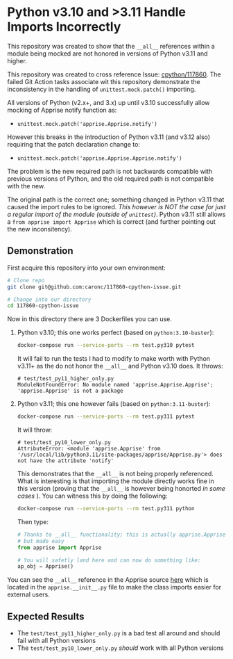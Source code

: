# Python v3.10 and >3.11 Handle Imports Incorrectly
This repository was created to show that the `__all__` references within a module being mocked are not honored in versions of Python v3.11 and higher.

This repository was created to cross reference Issue: [cpython/117860](https://github.com/python/cpython/issues/117860). The failed Git Action tasks associate wit this repository demonstrate the inconsistency in the handling of `unittest.mock.patch()` importing.

All versions of Python (v2.x+, and 3.x) up until v3.10 successfully allow mocking of Apprise notify function as:
- `unittest.mock.patch('apprise.Apprise.notify')`

However this breaks in the introduction of Python v3.11 (and v3.12 also) requiring that the patch declaration change to:
- `unittest.mock.patch('apprise.Apprise.Apprise.notify')`

The problem is the new required path is not backwards compatible with previous versions of Python, and the old required path is not compatible with the new.

The original path is the correct one; something changed in Python v3.11 that caused the import rules to be ignored.  _This however is NOT the case for just a regular import of the module (outside of `unittest`)_.  Python v3.11 still allows a `from apprise import Apprise` which is correct (and further pointing out the new inconsitency).

## Demonstration
First acquire this repository into your own environment:
```bash
# Clone repo
git clone git@github.com:caronc/117860-cpython-issue.git

# Change into our directory
cd 117860-cpython-issue
```

Now in this directory there are 3 Dockerfiles you can use.
1. Python v3.10; this one works perfect (based on `python:3.10-buster`):
   ```bash
   docker-compose run --service-ports --rm test.py310 pytest
   ```

   It will fail to run the tests I had to modify to make worth with Python v3.11+ as the do not honor the `__all__` and Python v3.10 does. It throws:
   ```
   # test/test_py11_higher_only.py
   ModuleNotFoundError: No module named 'apprise.Apprise.Apprise'; 'apprise.Apprise' is not a package
   ```
1. Python v3.11; this one however fails (based on `python:3.11-buster`):
   ```bash
   docker-compose run --service-ports --rm test.py311 pytest
   ```
   It will throw:
   ```
   # test/test_py10_lower_only.py
   AttributeError: <module 'apprise.Apprise' from '/usr/local/lib/python3.11/site-packages/apprise/Apprise.py'> does not have the attribute 'notify'
   ```

   This demonstrates that the `__all__` is not being properly referenced. What is interesting is that importing the module directly works fine in this version (proving that the `__all__` is however being honorted _in some cases_ ).  You can witness this by doing the following:
   ```bash
   docker-compose run --service-ports --rm test.py311 python
   ```
   Then type:
   ```python
   # Thanks to __all__ functionality; this is actually apprise.Apprise.Apprise
   # but made easy
   from apprise import Apprise

   # You will safetly land here and can now do something like:
   ap_obj = Apprise()
   ```

You can see the `__all__` reference in the Apprise source [here](https://github.com/caronc/apprise/blob/cced5ed7b559a8d1f0cddd6e940e60571949ad8a/apprise/__init__.py) which is located in the `apprise.__init__.py` file to make the class imports easier for external users.

## Expected Results
- The `test/test_py11_higher_only.py` is a bad test all around and should fail with all Python versions
- The `test/test_py10_lower_only.py` _should_ work with all Python versions

